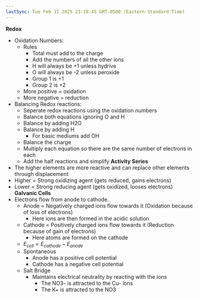 ```yaml
---
lastSync: Tue Feb 11 2025 23:18:45 GMT-0500 (Eastern Standard Time)
---
```

**Redox**
- Oxidation Numbers:
	- Rules
		- Total must add to the charge
		- Add the numbers of all the other ions
		- H will always be +1 unless hydrive
		- O will always be -2 unless peroxide
		- Group 1 is +1
		- Group 2 is +2
	- More positive = oxidation
	- More negative = reduction
- Balancing Redox reactions:
	- Seperate redox reactions using the oxidation numbers
	- Balance both equations ignoring O and H
	- Balance by adding H2O
	- Balance by adding H
		- For basic mediums add OH
	- Balance the charge
	- Multiply each equation so there are the same number of electrons in each
	- Add the half reactions and simplify
**Activity Series**
- The higher elements are more reactive and can replace other elements through displacement
- Higher = Strong oxidizing agent (gets reduced, gains electrons)
- Lower = Strong reducing agent (gets oxidized, looses electrons)
**Galvanic Cells**
- Electrons flow from anode to cathode.
	- Anode = Negatively charged ions flow towards it (Oxidation because of loss of electrons)
		- Here ions are then formed in the acidic solution
	- Cathode = Positively charged ions flow towards it (Reduction because of gain of electrons)
		- Here atoms are formed on the cathode
	- $E_{cell}=E_{cathode}-E_{anode}$ 
	- Spontaneous
		- Anode has a positive cell potential
		- Cathode has a negative cell potential
	- Salt Bridge
		- Maintains electrical neutrality by reacting with the ions 
			- The NO3- is attracted to the Cu- ions
			- The K+ is attracted to the NO3